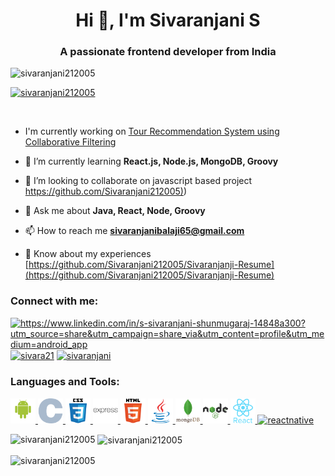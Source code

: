 <h1 align="center">Hi 👋, I'm Sivaranjani S</h1>
<h3 align="center">A passionate frontend developer from India</h3>

<p align="left"> <img src="https://komarev.com/ghpvc/?username=sivaranjani212005&label=Profile%20views&color=0e75b6&style=flat" alt="sivaranjani212005" /> </p>

<p align="left"> <a href="https://github.com/ryo-ma/github-profile-trophy"><img src="https://github-profile-trophy.vercel.app/?username=sivaranjani212005" alt="sivaranjani212005" /></a> </p>

<p align="left"> <a href="https://twitter.com/" target="blank"><img src="https://img.shields.io/twitter/follow/?logo=twitter&style=for-the-badge" alt="" /></a> </p>

- I'm currently working on [Tour Recommendation System using Collaborative Filtering](https://github.com/Sivaranjani212005/Tour-recommendation-system-using-collaborative-filetring)

- 🌱 I’m currently learning **React.js, Node.js, MongoDB, Groovy**

- 👯 I’m looking to collaborate on javascript based project [https://github.com/Sivaranjani212005)](https://github.com/Sivaranjani212005))

- 💬 Ask me about **Java, React, Node, Groovy**

- 📫 How to reach me **sivaranjanibalaji65@gmail.com**

- 📄 Know about my experiences [https://github.com/Sivaranjani212005/Sivaranjanji-Resume](https://github.com/Sivaranjani212005/Sivaranjanji-Resume)

<h3 align="left">Connect with me:</h3>
<p align="left">
<a href="https://linkedin.com/in/https://www.linkedin.com/in/s-sivaranjani-shunmugaraj-14848a300?utm_source=share&utm_campaign=share_via&utm_content=profile&utm_medium=android_app" target="blank"><img align="center" src="https://raw.githubusercontent.com/rahuldkjain/github-profile-readme-generator/master/src/images/icons/Social/linked-in-alt.svg" alt="https://www.linkedin.com/in/s-sivaranjani-shunmugaraj-14848a300?utm_source=share&utm_campaign=share_via&utm_content=profile&utm_medium=android_app" height="30" width="40" /></a>
<a href="https://instagram.com/sivara21" target="blank"><img align="center" src="https://raw.githubusercontent.com/rahuldkjain/github-profile-readme-generator/master/src/images/icons/Social/instagram.svg" alt="sivara21" height="30" width="40" /></a>
<a href="https://www.leetcode.com/sivaranjani" target="blank"><img align="center" src="https://raw.githubusercontent.com/rahuldkjain/github-profile-readme-generator/master/src/images/icons/Social/leet-code.svg" alt="sivaranjani" height="30" width="40" /></a>
</p>

<h3 align="left">Languages and Tools:</h3>
<p align="left"> <a href="https://developer.android.com" target="_blank" rel="noreferrer"> <img src="https://raw.githubusercontent.com/devicons/devicon/master/icons/android/android-original-wordmark.svg" alt="android" width="40" height="40"/> </a> <a href="https://www.cprogramming.com/" target="_blank" rel="noreferrer"> <img src="https://raw.githubusercontent.com/devicons/devicon/master/icons/c/c-original.svg" alt="c" width="40" height="40"/> </a> <a href="https://www.w3schools.com/css/" target="_blank" rel="noreferrer"> <img src="https://raw.githubusercontent.com/devicons/devicon/master/icons/css3/css3-original-wordmark.svg" alt="css3" width="40" height="40"/> </a> <a href="https://expressjs.com" target="_blank" rel="noreferrer"> <img src="https://raw.githubusercontent.com/devicons/devicon/master/icons/express/express-original-wordmark.svg" alt="express" width="40" height="40"/> </a> <a href="https://www.w3.org/html/" target="_blank" rel="noreferrer"> <img src="https://raw.githubusercontent.com/devicons/devicon/master/icons/html5/html5-original-wordmark.svg" alt="html5" width="40" height="40"/> </a> <a href="https://www.java.com" target="_blank" rel="noreferrer"> <img src="https://raw.githubusercontent.com/devicons/devicon/master/icons/java/java-original.svg" alt="java" width="40" height="40"/> </a> <a href="https://www.mongodb.com/" target="_blank" rel="noreferrer"> <img src="https://raw.githubusercontent.com/devicons/devicon/master/icons/mongodb/mongodb-original-wordmark.svg" alt="mongodb" width="40" height="40"/> </a> <a href="https://nodejs.org" target="_blank" rel="noreferrer"> <img src="https://raw.githubusercontent.com/devicons/devicon/master/icons/nodejs/nodejs-original-wordmark.svg" alt="nodejs" width="40" height="40"/> </a> <a href="https://reactjs.org/" target="_blank" rel="noreferrer"> <img src="https://raw.githubusercontent.com/devicons/devicon/master/icons/react/react-original-wordmark.svg" alt="react" width="40" height="40"/> </a> <a href="https://reactnative.dev/" target="_blank" rel="noreferrer"> <img src="https://reactnative.dev/img/header_logo.svg" alt="reactnative" width="40" height="40"/> </a> </p>

<p><img align="left" src="https://github-readme-stats.vercel.app/api/top-langs?username=sivaranjani212005&show_icons=true&locale=en&layout=compact" alt="sivaranjani212005" /></p>

<p>&nbsp;<img align="center" src="https://github-readme-stats.vercel.app/api?username=sivaranjani212005&show_icons=true&locale=en" alt="sivaranjani212005" /></p>

<p><img align="center" src="https://github-readme-streak-stats.herokuapp.com/?user=sivaranjani212005&" alt="sivaranjani212005" /></p>
